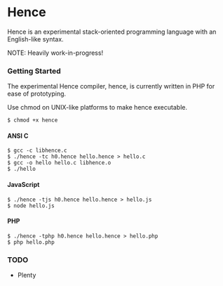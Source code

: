 Hence
=====

Hence is an experimental stack-oriented programming language with an
English-like syntax.

NOTE: Heavily work-in-progress!

### Getting Started ###

The experimental Hence compiler, hence, is currently written in PHP for ease of
prototyping.

Use chmod on UNIX-like platforms to make hence executable.

```
$ chmod +x hence
```

#### ANSI C ####

```
$ gcc -c libhence.c
$ ./hence -tc h0.hence hello.hence > hello.c
$ gcc -o hello hello.c libhence.o
$ ./hello
```

#### JavaScript ####

```
$ ./hence -tjs h0.hence hello.hence > hello.js
$ node hello.js
```

#### PHP ####

```
$ ./hence -tphp h0.hence hello.hence > hello.php
$ php hello.php
```

### TODO ###

* Plenty
